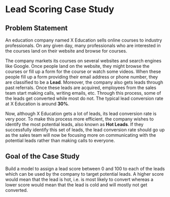 # Lead Scoring Case Study

## Problem Statement
An education company named X Education sells online courses to industry professionals. On any given day, many professionals who are interested in the courses land on their website and browse for courses. 

The company markets its courses on several websites and search engines like Google. Once people land on the website, they might browse the courses or fill up a form for the course or watch some videos. When these people fill up a form providing their email address or phone number, they are classified to be a **Lead**. Moreover, the company also gets leads through past referrals. Once these leads are acquired, employees from the sales team start making calls, writing emails, etc. Through this process, some of the leads get converted while most do not. The typical lead conversion rate at X Education is around **30%**. 

Now, although X Education gets a lot of leads, its lead conversion rate is very poor. To make this process more efficient, the company wishes to identify the most potential leads, also known as **Hot Leads**. If they successfully identify this set of leads, the lead conversion rate should go up as the sales team will now be focusing more on communicating with the potential leads rather than making calls to everyone.

## Goal of the Case Study
Build a model to assign a lead score between 0 and 100 to each of the leads which can be used by the company to target potential leads. A higher score would mean that the lead is hot, i.e. is most likely to convert whereas a lower score would mean that the lead is cold and will mostly not get converted.

